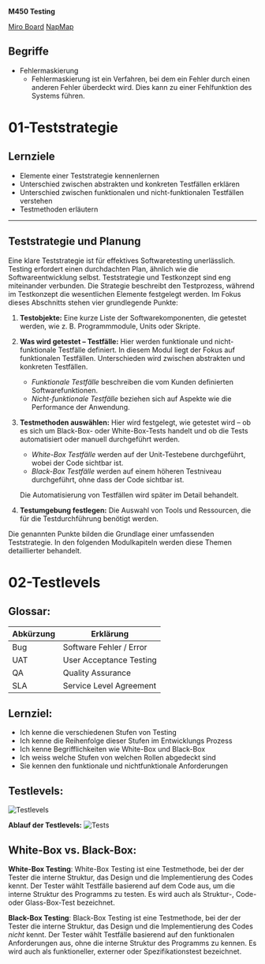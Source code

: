 **M450 Testing**

[Miro Board](https://miro.com/app/board/uXjVNO4koFs=/)
[NapMap](https://napmap.vercel.app/)

## Begriffe

- Fehlermaskierung
  - Fehlermaskierung ist ein Verfahren, bei dem ein Fehler durch einen anderen Fehler überdeckt wird. Dies kann zu einer Fehlfunktion des Systems führen.

# 01-Teststrategie

## Lernziele

- Elemente einer Teststrategie kennenlernen
- Unterschied zwischen abstrakten und konkreten Testfällen erklären
- Unterschied zwischen funktionalen und nicht-funktionalen Testfällen verstehen
- Testmethoden erläutern

---

## Teststrategie und Planung

Eine klare Teststrategie ist für effektives Softwaretesting unerlässlich. Testing erfordert einen durchdachten Plan, ähnlich wie die Softwareentwicklung selbst. Teststrategie und Testkonzept sind eng miteinander verbunden. Die Strategie beschreibt den Testprozess, während im Testkonzept die wesentlichen Elemente festgelegt werden. Im Fokus dieses Abschnitts stehen vier grundlegende Punkte:

1. **Testobjekte:** Eine kurze Liste der Softwarekomponenten, die getestet werden, wie z. B. Programmmodule, Units oder Skripte.

2. **Was wird getestet – Testfälle:** Hier werden funktionale und nicht-funktionale Testfälle definiert. In diesem Modul liegt der Fokus auf funktionalen Testfällen. Unterschieden wird zwischen abstrakten und konkreten Testfällen.

   - _Funktionale Testfälle_ beschreiben die vom Kunden definierten Softwarefunktionen.
   - _Nicht-funktionale Testfälle_ beziehen sich auf Aspekte wie die Performance der Anwendung.

3. **Testmethoden auswählen:** Hier wird festgelegt, wie getestet wird – ob es sich um Black-Box- oder White-Box-Tests handelt und ob die Tests automatisiert oder manuell durchgeführt werden.

   - _White-Box Testfälle_ werden auf der Unit-Testebene durchgeführt, wobei der Code sichtbar ist.
   - _Black-Box Testfälle_ werden auf einem höheren Testniveau durchgeführt, ohne dass der Code sichtbar ist.

   Die Automatisierung von Testfällen wird später im Detail behandelt.

4. **Testumgebung festlegen:** Die Auswahl von Tools und Ressourcen, die für die Testdurchführung benötigt werden.

Die genannten Punkte bilden die Grundlage einer umfassenden Teststrategie. In den folgenden Modulkapiteln werden diese Themen detaillierter behandelt.

# 02-Testlevels

## Glossar:

| Abkürzung | Erklärung               |
| --------- | ----------------------- |
| Bug       | Software Fehler / Error |
| UAT       | User Acceptance Testing |
| QA        | Quality Assurance       |
| SLA       | Service Level Agreement |

## Lernziel:

- Ich kenne die verschiedenen Stufen von Testing
- Ich kenne die Reihenfolge dieser Stufen im Entwicklungs Prozess
- Ich kenne Begrifflichkeiten wie White-Box und Black-Box
- Ich weiss welche Stufen von welchen Rollen abgedeckt sind
- Sie kennen den funktionale und nichtfunktionale Anforderungen

## Testlevels:

![Testlevels](who-does-what-level.png)

**Ablauf der Testlevels:**
![Tests](time-complexity.png)

## White-Box vs. Black-Box:

**White-Box Testing**:
White-Box Testing ist eine Testmethode, bei der der Tester die interne Struktur, das Design und die Implementierung des Codes kennt. Der Tester wählt Testfälle basierend auf dem Code aus, um die interne Struktur des Programms zu testen. Es wird auch als Struktur-, Code- oder Glass-Box-Test bezeichnet.

**Black-Box Testing**:
Black-Box Testing ist eine Testmethode, bei der der Tester die interne Struktur, das Design und die Implementierung des Codes _nicht_ kennt. Der Tester wählt Testfälle basierend auf den funktionalen Anforderungen aus, ohne die interne Struktur des Programms zu kennen. Es wird auch als funktioneller, externer oder Spezifikationstest bezeichnet.
